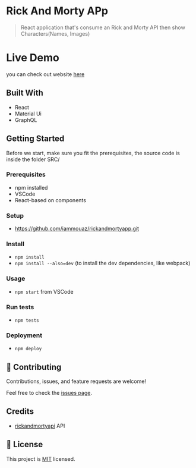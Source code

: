 # Rick And Morty APp
> React application that's consume an Rick and Morty API then show Characters(Names, Images)

# Live Demo
you can check out website [here]()


## Built With

- React
- Material Ui
- GraphQL


## Getting Started
Before we start, make sure you fit the prerequisites, the source code is inside the folder SRC/

### Prerequisites
- npm installed
- VSCode
- React-based on components

### Setup
- https://github.com/iammouaz/rickandmortyapp.git

### Install
- `npm install`
- `npm install --also=dev` (to install the dev dependencies, like webpack)

### Usage
- `npm start` from VSCode

### Run tests
- `npm tests`

### Deployment
- `npm deploy`

## 🤝 Contributing

Contributions, issues, and feature requests are welcome!

Feel free to check the [issues page](../../issues/).

## Credits

- [rickandmortyapi](https://rickandmortyapi.com/graphql) API

## 📝 License

This project is [MIT](./LICENSE) licensed.